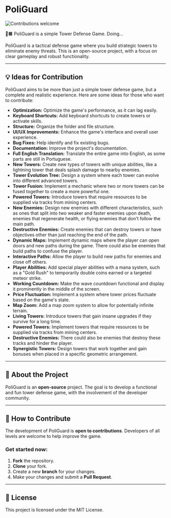 # PoliGuard
![Contributions welcome](https://img.shields.io/badge/contributions-welcome-brightgreen.svg)

🏰🟧 PoliGuard is a simple Tower Defense Game. Doing...

PoliGuard is a tactical defense game where you build strategic towers to eliminate enemy threats. This is an open-source project, with a focus on clear gameplay and robust functionality.

---

## 💡 Ideas for Contribution
PoliGuard aims to be more than just a simple tower defense game, but a complete and realistic experience. Here are some ideas for those who want to contribute:

-   **Optimization:** Optimize the game's performance, as it can lag easily.
-   **Keyboard Shortcuts:** Add keyboard shortcuts to create towers or activate skills.
-   **Structure:** Organize the folder and file structure.
-   **UI/UX Improvements:** Enhance the game's interface and overall user experience.
-   **Bug Fixes:** Help identify and fix existing bugs.
-   **Documentation:** Improve the project's documentation.
-   **Full English Translation:** Translate the entire game into English, as some parts are still in Portuguese.
-   **New Towers:** Create new types of towers with unique abilities, like a lightning tower that deals splash damage to nearby enemies.
-   **Tower Evolution Tree:** Design a system where each tower can evolve into different advanced towers.
-   **Tower Fusion:** Implement a mechanic where two or more towers can be fused together to create a more powerful one.
-   **Powered Towers:** Introduce towers that require resources to be supplied via tracks from mining centers.
-   **New Enemies:** Design new enemies with different characteristics, such as ones that split into two weaker and faster enemies upon death, enemies that regenerate health, or flying enemies that don't follow the main path.
-   **Destructive Enemies:** Create enemies that can destroy towers or have objectives other than just reaching the end of the path.
-   **Dynamic Maps:** Implement dynamic maps where the player can open doors and new paths during the game. There could also be enemies that build paths to confuse the player.
-   **Interactive Paths:** Allow the player to build new paths for enemies and close off others.
-   **Player Abilities:** Add special player abilities with a mana system, such as a "Gold Rush" to temporarily double coins earned or a targeted meteor strike.
-   **Working Countdown:** Make the wave countdown functional and display it prominently in the middle of the screen.
-   **Price Fluctuation:** Implement a system where tower prices fluctuate based on the game's state.
- **Map Zoom:** Add a map zoom system to allow for potentially infinite terrain.
- **Living Towers:** Introduce towers that gain insane upgrades if they survive for a long time.
- **Powered Towers:** Implement towers that require resources to be supplied via tracks from mining centers.
- **Destructive Enemies:** There could also be enemies that destroy these tracks and hinder the player.
-   **Synergistic Towers:** Design towers that work together and gain bonuses when placed in a specific geometric arrangement.

---

## 🎯 About the Project
PoliGuard is an **open-source** project. The goal is to develop a functional and fun tower defense game, with the involvement of the developer community.

---

## 🚀 How to Contribute
The development of PoliGuard is **open to contributions**. Developers of all levels are welcome to help improve the game.

### Get started now:
1. **Fork** the repository.
2. **Clone** your fork.
3. Create a new **branch** for your changes.
4. Make your changes and submit a **Pull Request**.

---

## 📄 License
This project is licensed under the MIT License.
